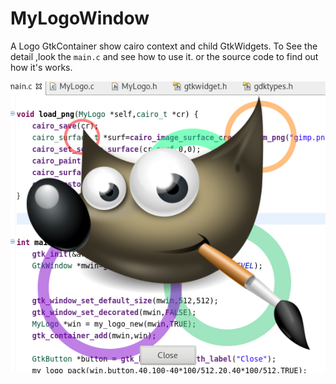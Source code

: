 # MyLogoWindow
A Logo GtkContainer show cairo context and child GtkWidgets.
To See the detail ,look the `main.c` and see how to use it.
or the source code to find out how it's works.

![](https://github.com/macos2/MyLogoWindow/blob/master/ScreenShoot.png)
